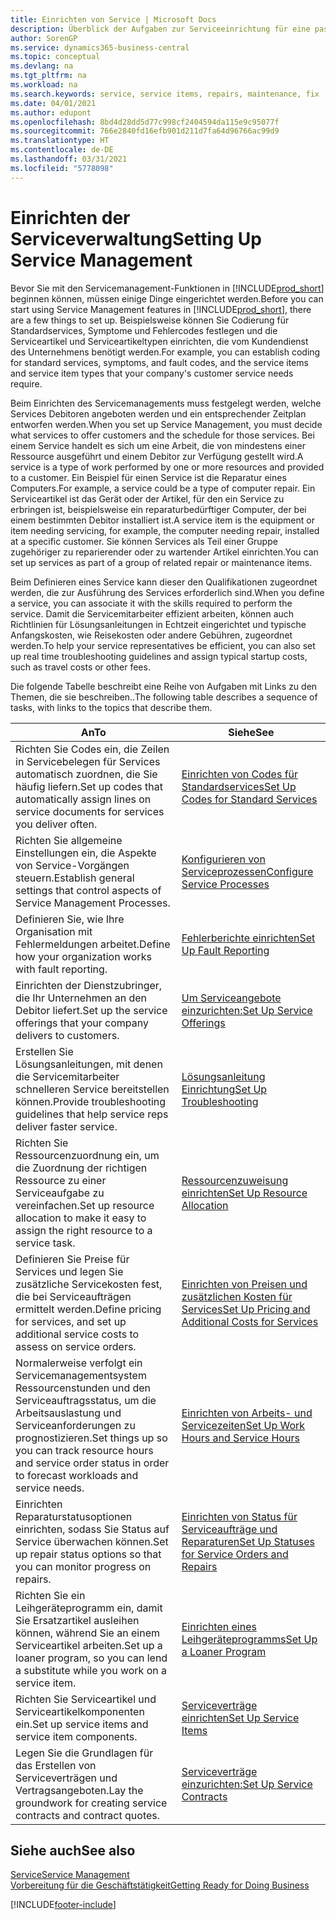 ```yaml
---
title: Einrichten von Service | Microsoft Docs
description: Überblick der Aufgaben zur Serviceeinrichtung für eine passende Serviceverwaltungsmethode für Ihre Organisation.
author: SorenGP
ms.service: dynamics365-business-central
ms.topic: conceptual
ms.devlang: na
ms.tgt_pltfrm: na
ms.workload: na
ms.search.keywords: service, service items, repairs, maintenance, fix
ms.date: 04/01/2021
ms.author: edupont
ms.openlocfilehash: 8bd4d28dd5d77c998cf2404594da115e9c95077f
ms.sourcegitcommit: 766e2840fd16efb901d211d7fa64d96766ac99d9
ms.translationtype: HT
ms.contentlocale: de-DE
ms.lasthandoff: 03/31/2021
ms.locfileid: "5778098"
---
```

# <a name="setting-up-service-management"></a><span data-ttu-id="867c6-103">Einrichten der Serviceverwaltung</span><span class="sxs-lookup"><span data-stu-id="867c6-103">Setting Up Service Management</span></span>
<span data-ttu-id="867c6-104">Bevor Sie mit den Servicemanagement-Funktionen in [!INCLUDE[prod_short](includes/prod_short.md)] beginnen können, müssen einige Dinge eingerichtet werden.</span><span class="sxs-lookup"><span data-stu-id="867c6-104">Before you can start using Service Management features in [!INCLUDE[prod_short](includes/prod_short.md)], there are a few things to set up.</span></span> <span data-ttu-id="867c6-105">Beispielsweise können Sie Codierung für Standardservices, Symptome und Fehlercodes festlegen und die Serviceartikel und Serviceartikeltypen einrichten, die vom Kundendienst des Unternehmens benötigt werden.</span><span class="sxs-lookup"><span data-stu-id="867c6-105">For example, you can establish coding for standard services, symptoms, and fault codes, and the service items and service item types that your company's customer service needs require.</span></span>  

<span data-ttu-id="867c6-106">Beim Einrichten des Servicemanagements muss festgelegt werden, welche Services Debitoren angeboten werden und ein entsprechender Zeitplan entworfen werden.</span><span class="sxs-lookup"><span data-stu-id="867c6-106">When you set up Service Management, you must decide what services to offer customers and the schedule for those services.</span></span> <span data-ttu-id="867c6-107">Bei einem Service handelt es sich um eine Arbeit, die von mindestens einer Ressource ausgeführt und einem Debitor zur Verfügung gestellt wird.</span><span class="sxs-lookup"><span data-stu-id="867c6-107">A service is a type of work performed by one or more resources and provided to a customer.</span></span> <span data-ttu-id="867c6-108">Ein Beispiel für einen Service ist die Reparatur eines Computers.</span><span class="sxs-lookup"><span data-stu-id="867c6-108">For example, a service could be a type of computer repair.</span></span> <span data-ttu-id="867c6-109">Ein Serviceartikel ist das Gerät oder der Artikel, für den ein Service zu erbringen ist, beispielsweise ein reparaturbedürftiger Computer, der bei einem bestimmten Debitor installiert ist.</span><span class="sxs-lookup"><span data-stu-id="867c6-109">A service item is the equipment or item needing servicing, for example, the computer needing repair, installed at a specific customer.</span></span> <span data-ttu-id="867c6-110">Sie können Services als Teil einer Gruppe zugehöriger zu reparierender oder zu wartender Artikel einrichten.</span><span class="sxs-lookup"><span data-stu-id="867c6-110">You can set up services as part of a group of related repair or maintenance items.</span></span>  
  
<span data-ttu-id="867c6-111">Beim Definieren eines Service kann dieser den Qualifikationen zugeordnet werden, die zur Ausführung des Services erforderlich sind.</span><span class="sxs-lookup"><span data-stu-id="867c6-111">When you define a service, you can associate it with the skills required to perform the service.</span></span> <span data-ttu-id="867c6-112">Damit die Servicemitarbeiter effizient arbeiten, können auch Richtlinien für Lösungsanleitungen in Echtzeit eingerichtet und typische Anfangskosten, wie Reisekosten oder andere Gebühren, zugeordnet werden.</span><span class="sxs-lookup"><span data-stu-id="867c6-112">To help your service representatives be efficient, you can also set up real time troubleshooting guidelines and assign typical startup costs, such as travel costs or other fees.</span></span>  

<span data-ttu-id="867c6-113">Die folgende Tabelle beschreibt eine Reihe von Aufgaben mit Links zu den Themen, die sie beschreiben..</span><span class="sxs-lookup"><span data-stu-id="867c6-113">The following table describes a sequence of tasks, with links to the topics that describe them.</span></span>  
  
| <span data-ttu-id="867c6-114">An</span><span class="sxs-lookup"><span data-stu-id="867c6-114">To</span></span> | <span data-ttu-id="867c6-115">Siehe</span><span class="sxs-lookup"><span data-stu-id="867c6-115">See</span></span> |
| --- | --- |
| <span data-ttu-id="867c6-116">Richten Sie Codes ein, die Zeilen in Servicebelegen für Services automatisch zuordnen, die Sie häufig liefern.</span><span class="sxs-lookup"><span data-stu-id="867c6-116">Set up codes that automatically assign lines on service documents for services you deliver often.</span></span> |[<span data-ttu-id="867c6-117">Einrichten von Codes für Standardservices</span><span class="sxs-lookup"><span data-stu-id="867c6-117">Set Up Codes for Standard Services</span></span>](service-how-setup-service-coding.md)|
| <span data-ttu-id="867c6-118">Richten Sie allgemeine Einstellungen ein, die Aspekte von Service-Vorgängen steuern.</span><span class="sxs-lookup"><span data-stu-id="867c6-118">Establish general settings that control aspects of Service Management Processes.</span></span>|[<span data-ttu-id="867c6-119">Konfigurieren von Serviceprozessen</span><span class="sxs-lookup"><span data-stu-id="867c6-119">Configure Service Processes</span></span>](service-setup-service-processes.md)|
| <span data-ttu-id="867c6-120">Definieren Sie, wie Ihre Organisation mit Fehlermeldungen arbeitet.</span><span class="sxs-lookup"><span data-stu-id="867c6-120">Define how your organization works with fault reporting.</span></span> |[<span data-ttu-id="867c6-121">Fehlerberichte einrichten</span><span class="sxs-lookup"><span data-stu-id="867c6-121">Set Up Fault Reporting</span></span>](service-how-setup-fault-reporting.md) |
| <span data-ttu-id="867c6-122">Einrichten der Dienstzubringer, die Ihr Unternehmen an den Debitor liefert.</span><span class="sxs-lookup"><span data-stu-id="867c6-122">Set up the service offerings that your company delivers to customers.</span></span>|[<span data-ttu-id="867c6-123">Um Serviceangebote einzurichten:</span><span class="sxs-lookup"><span data-stu-id="867c6-123">Set Up Service Offerings</span></span>](service-how-setup-service-offerings.md)|
| <span data-ttu-id="867c6-124">Erstellen Sie Lösungsanleitungen, mit denen die Servicemitarbeiter schnelleren Service bereitstellen können.</span><span class="sxs-lookup"><span data-stu-id="867c6-124">Provide troubleshooting guidelines that help service reps deliver faster service.</span></span> |[<span data-ttu-id="867c6-125">Lösungsanleitung Einrichtung</span><span class="sxs-lookup"><span data-stu-id="867c6-125">Set Up Troubleshooting</span></span>](service-how-setup-troubleshooting.md) |
| <span data-ttu-id="867c6-126">Richten Sie Ressourcenzuordnung ein, um die Zuordnung der richtigen Ressource zu einer Serviceaufgabe zu vereinfachen.</span><span class="sxs-lookup"><span data-stu-id="867c6-126">Set up resource allocation to make it easy to assign the right resource to a service task.</span></span> |[<span data-ttu-id="867c6-127">Ressourcenzuweisung einrichten</span><span class="sxs-lookup"><span data-stu-id="867c6-127">Set Up Resource Allocation</span></span>](service-how-setup-resource-allocation.md) |
| <span data-ttu-id="867c6-128">Definieren Sie Preise für Services und legen Sie zusätzliche Servicekosten fest, die bei Serviceaufträgen ermittelt werden.</span><span class="sxs-lookup"><span data-stu-id="867c6-128">Define pricing for services, and set up additional service costs to assess on service orders.</span></span> |[<span data-ttu-id="867c6-129">Einrichten von Preisen und zusätzlichen Kosten für Services</span><span class="sxs-lookup"><span data-stu-id="867c6-129">Set Up Pricing and Additional Costs for Services</span></span>](service-how-setup-service-costs-pricing.md)|
| <span data-ttu-id="867c6-130">Normalerweise verfolgt ein Servicemanagementsystem Ressourcenstunden und den Serviceauftragsstatus, um die Arbeitsauslastung und Serviceanforderungen zu prognostizieren.</span><span class="sxs-lookup"><span data-stu-id="867c6-130">Set things up so you can track resource hours and service order status in order to forecast workloads and service needs.</span></span>|[<span data-ttu-id="867c6-131">Einrichten von Arbeits- und Servicezeiten</span><span class="sxs-lookup"><span data-stu-id="867c6-131">Set Up Work Hours and Service Hours</span></span>](service-how-setup-work-service-hours.md)|
| <span data-ttu-id="867c6-132">Einrichten Reparaturstatusoptionen einrichten, sodass Sie Status auf Service überwachen können.</span><span class="sxs-lookup"><span data-stu-id="867c6-132">Set up repair status options so that you can monitor progress on repairs.</span></span> | [<span data-ttu-id="867c6-133">Einrichten von Status für Serviceaufträge und Reparaturen</span><span class="sxs-lookup"><span data-stu-id="867c6-133">Set Up Statuses for Service Orders and Repairs</span></span>](service-order-repair-status.md)|
| <span data-ttu-id="867c6-134">Richten Sie ein Leihgeräteprogramm ein, damit Sie Ersatzartikel ausleihen können, während Sie an einem Serviceartikel arbeiten.</span><span class="sxs-lookup"><span data-stu-id="867c6-134">Set up a loaner program, so you can lend a substitute while you work on a service item.</span></span> |[<span data-ttu-id="867c6-135">Einrichten eines Leihgeräteprogramms</span><span class="sxs-lookup"><span data-stu-id="867c6-135">Set Up a Loaner Program</span></span>](service-how-setup-loaner-program.md) |
| <span data-ttu-id="867c6-136">Richten Sie Serviceartikel und Serviceartikelkomponenten ein.</span><span class="sxs-lookup"><span data-stu-id="867c6-136">Set up service items and service item components.</span></span> |[<span data-ttu-id="867c6-137">Serviceverträge einrichten</span><span class="sxs-lookup"><span data-stu-id="867c6-137">Set Up Service Items</span></span>](service-how-setup-service-items.md) |
| <span data-ttu-id="867c6-138">Legen Sie die Grundlagen für das Erstellen von Serviceverträgen und Vertragsangeboten.</span><span class="sxs-lookup"><span data-stu-id="867c6-138">Lay the groundwork for creating service contracts and contract quotes.</span></span> |[<span data-ttu-id="867c6-139">Serviceverträge einzurichten:</span><span class="sxs-lookup"><span data-stu-id="867c6-139">Set Up Service Contracts</span></span>](service-how-setup-service-contracts.md) |

## <a name="see-also"></a><span data-ttu-id="867c6-140">Siehe auch</span><span class="sxs-lookup"><span data-stu-id="867c6-140">See also</span></span>
[<span data-ttu-id="867c6-141">Service</span><span class="sxs-lookup"><span data-stu-id="867c6-141">Service Management</span></span>](service-service.md)  
[<span data-ttu-id="867c6-142">Vorbereitung für die Geschäftstätigkeit</span><span class="sxs-lookup"><span data-stu-id="867c6-142">Getting Ready for Doing Business</span></span>](ui-get-ready-business.md)  


[!INCLUDE[footer-include](includes/footer-banner.md)]